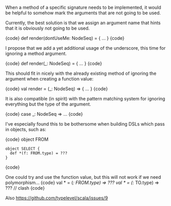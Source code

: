 When a method of a specific signature needs to be implemented, it would be helpful to somehow mark the arguments that are not going to be used.

Currently, the best solution is that we assign an argument name that hints that it is obviously not going to be used.

{code}
def render(dontUseMe: NodeSeq) = {
  ...
}
{code}


I propose that we add a yet additional usage of the underscore, this time for ignoring a method argument.

{code}
def render(_: NodeSeq) = {
  ...
}
{code}

This should fit in nicely with the already existing method of ignoring the argument when creating a function value:

{code}
val render = (_: NodeSeq) => {
  ...
}
{code}

It is also compatible (in spirit) with the pattern matching system for ignoring everything but the type of the argument.

{code}
case _: NodeSeq =>
  ...
{code}

I've especially found this to be bothersome when building DSLs which pass in objects, such as:

{code}
    object FROM
    
    object SELECT {
      def *(f: FROM.type) = ???
    }
{code}

One could try and use the function value, but this will not work if we need polymorphism...
{code}
      val * = (_: FROM.type) => ???
      val * = (_: TO.type) => ??? // clash
{code}

Also https://github.com/typelevel/scala/issues/9
